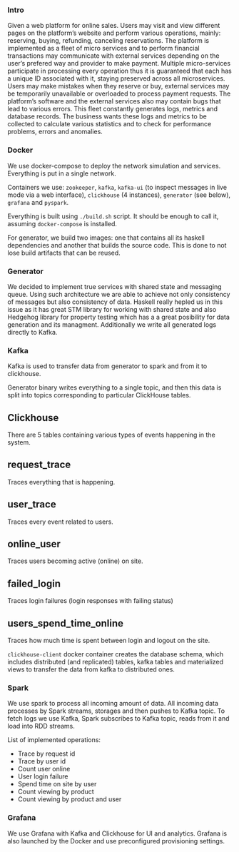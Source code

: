 ### Intro

Given a web platform for online sales.
Users may visit and view different pages on the platform’s website and perform various operations,
mainly: reserving, buying, refunding, canceling reservations.
The platform is implemented as a fleet of micro services and to perform financial transactions may communicate
with external services depending on the user’s prefered way and provider to make payment.
Multiple micro-services participate in processing every operation thus it is guaranteed that each has a unique
ID associated with it, staying preserved across all microservices.
Users may make mistakes when they reserve or buy, external services may be temporarily unavailable or overloaded to
process payment requests.
The platform’s software and the external services also may contain bugs that lead to various errors.
This fleet constantly  generates logs, metrics and database records.
The business wants these logs and metrics to be collected to calculate various statistics and to check for performance problems, errors and anomalies.


### Docker

We use docker-compose to deploy the network simulation and services. Everything is put in a single network.

Containers we use: `zookeeper`, `kafka`, `kafka-ui` (to inspect messages in live mode via a web interface), `clickhouse` (4 instances), `generator` (see below), `grafana` and `pyspark`.

Everything is built using `./build.sh` script. It should be enough to call it, assuming `docker-compose` is installed.

For generator, we build two images: one that contains all its haskell dependencies and another that builds the source code. This is done to not lose build artifacts that can be reused.

### Generator

We decided to implement true services with shared state and messaging queue.
Using such architecture we are able to achieve not only consistency of messages but also consistency of data.
Haskell really hepled us in this issue as it has great STM library for working with shared state and also Hedgehog library for property testing which has a a great posibility for data generation and its managment.
Additionally we write all generated logs directly to Kafka.

### Kafka

Kafka is used to transfer data from generator to spark and from it to clickhouse.

Generator binary writes everything to a single topic, and then this data is split into topics corresponding to particular ClickHouse tables.

## Clickhouse

There are 5 tables containing various types of events happening in the system.

## request_trace

Traces everything that is happening.

## user_trace

Traces every event related to users.

## online_user

Traces users becoming active (online) on site.

## failed_login

Traces login failures (login responses with failing status)

## users\_spend\_time\_online

Traces how much time is spent between login and logout on the site.

`clickhouse-client` docker container creates the database schema, which includes distributed (and replicated) tables, kafka tables and materialized views to transfer the data from kafka to distributed ones.

### Spark
We use spark to process all incoming amount of data.
All incoming data processes by Spark streams, storages and then pushes to Kafka topic.
To fetch logs we use Kafka, Spark subscribes to Kafka topic, reads from it and load into RDD streams.

List of implemented operations:
* Trace by request id
* Trace by user id
* Count user online
* User login failure
* Spend time on site by user
* Count viewing by product
* Count viewing by product and user

### Grafana
We use Grafana with Kafka and Clickhouse for UI and analytics.
Grafana is also launched by the Docker and use preconfigured provisioning settings.
